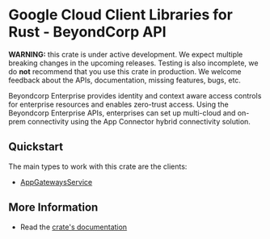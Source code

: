 # Google Cloud Client Libraries for Rust - BeyondCorp API

<!-- Code generated by sidekick. DO NOT EDIT. -->

**WARNING:** this crate is under active development. We expect multiple breaking
changes in the upcoming releases. Testing is also incomplete, we do **not**
recommend that you use this crate in production. We welcome feedback about the
APIs, documentation, missing features, bugs, etc.

Beyondcorp Enterprise provides identity and context aware access controls
for enterprise resources and enables zero-trust access. Using the
Beyondcorp Enterprise APIs, enterprises can set up multi-cloud and on-prem
connectivity using the App Connector hybrid connectivity solution.

## Quickstart

The main types to work with this crate are the clients:

* [AppGatewaysService]

## More Information

* Read the [crate's documentation](https://docs.rs/google-cloud-beyondcorp-appgateways-v1/latest/google-cloud-beyondcorp-appgateways-v1)

[AppGatewaysService]: https://docs.rs/google-cloud-beyondcorp-appgateways-v1/latest/google_cloud_beyondcorp_appgateways_v1/client/struct.AppGatewaysService.html
